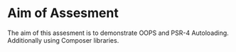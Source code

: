 # Aim of Assesment
The aim of this assesment is to demonstrate OOPS and PSR-4 Autoloading. Additionally using Composer libraries.
